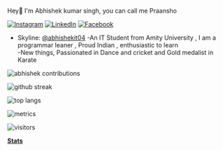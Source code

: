 Hey👋 I'm Abhishek kumar singh, you can call me Praansho

<a href="https://www.instagram.com/praansho_abhishek04/"><img src="https://img.shields.io/badge/Instagram--_.svg?style=social&logo=instagram" alt="Instagram"></a>
<a href="https://www.linkedin.com/in/abhishekit04/"><img src="https://img.shields.io/badge/LinkedIn--_.svg?style=social&logo=linkedin" alt="LinkedIn"></a>
<a href="https://www.facebook.com/praansho"><img src="https://img.shields.io/badge/Facebook--_.svg?style=social&logo=facebook" alt="Facebook"></a>

- Skyline: [@abhishekit04](https://skyline.github.com/abhishekit04/2022)
-An IT Student from Amity University , I am a programmar leaner , Proud Indian , enthusiastic to learn  
-New things, Passionated in Dance and cricket and Gold medalist in Karate



<!---
abhishekit04/abhishekit04 is a ✨ special ✨ repository because its `README.md` (this file) appears on your GitHub profile.
You can click the Preview link to take a look at your changes.
--->



![abhishek contributions](https://github-readme-stats.vercel.app/api?username=abhishekit04&show_icons=true&hide_border=true&count_private=true&theme=tokyonight)

![github streak](https://github-readme-streak-stats.herokuapp.com/?user=abhishekit04&theme=tokyonight)

![top langs](https://github-readme-stats.vercel.app/api/top-langs/?username=abhishekit04&theme=tokyonight)

![metrics](https://metrics.lecoq.io/abhishekit04)

![visitors](https://visitor-badge.glitch.me/badge?page_id=abhishekit04.abhishekit04)

**[Stats](https://metrics.lecoq.io/about/abhishekit04)**

